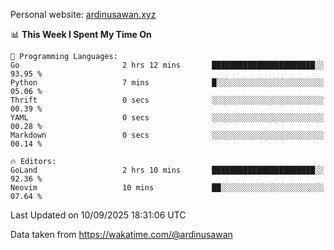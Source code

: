 Personal website: [ardinusawan.xyz](https://ardinusawan.xyz)

<!--START_SECTION:waka-->
📊 **This Week I Spent My Time On** 

```text
💬 Programming Languages: 
Go                       2 hrs 12 mins       ███████████████████████░░   93.95 % 
Python                   7 mins              █░░░░░░░░░░░░░░░░░░░░░░░░   05.06 % 
Thrift                   0 secs              ░░░░░░░░░░░░░░░░░░░░░░░░░   00.39 % 
YAML                     0 secs              ░░░░░░░░░░░░░░░░░░░░░░░░░   00.28 % 
Markdown                 0 secs              ░░░░░░░░░░░░░░░░░░░░░░░░░   00.14 % 

🔥 Editors: 
GoLand                   2 hrs 10 mins       ███████████████████████░░   92.36 % 
Neovim                   10 mins             ██░░░░░░░░░░░░░░░░░░░░░░░   07.64 % 
```


 Last Updated on 10/09/2025 18:31:06 UTC
<!--END_SECTION:waka-->
Data taken from https://wakatime.com/@ardinusawan
